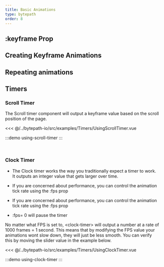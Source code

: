 ```yaml
---
title: Basic Animations
type: bytepath
order: 8
---
```


## :keyframe Prop



## Creating Keyframe Animations

## Repeating animations

## Timers

### Scroll Timer

The Scroll timer component will output a keyframe value based on the scroll position of the page. 

<<< @/../bytepath-io/src/examples/Timers/UsingScrollTimer.vue

:::demo using-scroll-timer
::: 

<br />

### Clock Timer

- The Clock timer works the way you traditionally expect a timer to work. It outputs an integer value that gets larger over time.

- If you are concerned about performance, you can control the animation tick rate using the :fps prop

- If you are concerned about performance, you can control the animation tick rate using the :fps prop

- :fps= 0 will pause the timer

<p class="tip"> No matter what FPS is set to, &lt;clock-timer&gt; will output a number at a rate of 1000 frames = 1 second. This means that by modifying the FPS value your animations wont slow down, they will just be less smooth. 
You can verify this by moving the slider value in the example below. </p>

<<< @/../bytepath-io/src/examples/Timers/UsingClockTimer.vue

:::demo using-clock-timer
::: 

<br />

